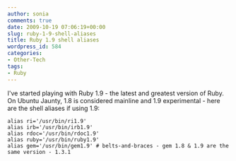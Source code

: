 ```yaml
---
author: sonia
comments: true
date: 2009-10-19 07:06:19+00:00
slug: ruby-1-9-shell-aliases
title: Ruby 1.9 shell aliases
wordpress_id: 584
categories:
- Other-Tech
tags:
- Ruby
---
```


I've started playing with Ruby 1.9 - the latest and greatest version of Ruby. On Ubuntu Jaunty, 1.8 is considered mainline and 1.9 experimental - here are the shell aliases if using 1.9:

    
    alias ri='/usr/bin/ri1.9'
    alias irb='/usr/bin/irb1.9'
    alias rdoc='/usr/bin/rdoc1.9'
    alias ruby='/usr/bin/ruby1.9'
    alias gem='/usr/bin/gem1.9' # belts-and-braces - gem 1.8 & 1.9 are the same version - 1.3.1
